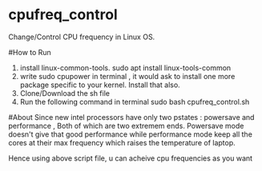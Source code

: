 # cpufreq_control
Change/Control CPU frequency in Linux OS.

#How to Run
1. install linux-common-tools. sudo apt install linux-tools-common
2. write sudo cpupower in terminal , it would ask to install one more package specific to your kernel. Install that also.
3. Clone/Download the sh file
4. Run the following command in terminal sudo bash cpufreq_control.sh

#About
Since new intel processors have only two pstates : powersave and performance , Both of which are two extremem ends.
Powersave mode doesn't give that good performance while performance mode keep all the cores at their max frequency which 
raises the temperature of laptop.

Hence using above script file, u can acheive cpu frequencies as you want


